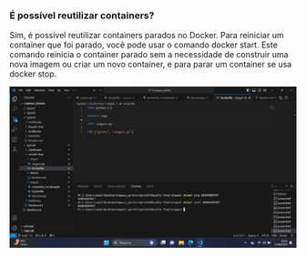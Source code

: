 ### É possível reutilizar containers?

Sim, é possível reutilizar containers parados no Docker. Para reiniciar um container que foi parado, você pode usar o comando docker start. Este comando reinicia o container parado sem a necessidade de construir uma nova imagem ou criar um novo container, e para parar um container se usa docker stop.

![provas](https://github.com/analuizafreitasbs/Sprints/blob/main/Sprint4/Desafio%20final/etapa2/Captura%20de%20tela%202024-06-11%20220109.png?raw=true)